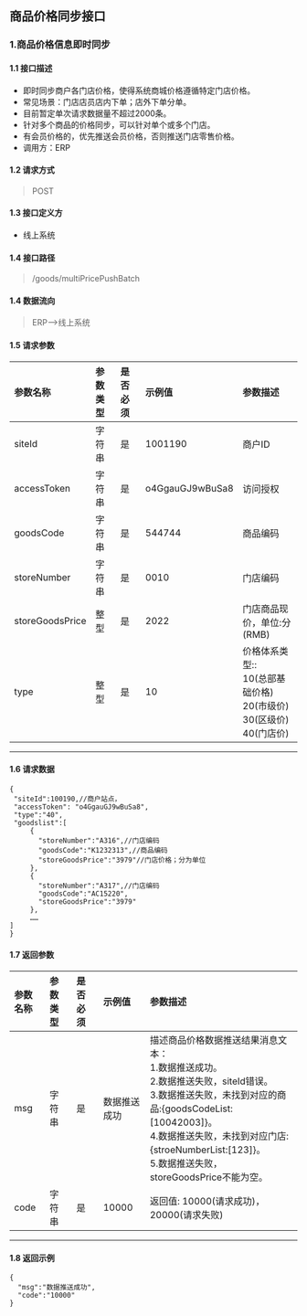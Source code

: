 ## 商品价格同步接口
### 1.商品价格信息即时同步
#### 1.1 接口描述
* 即时同步商户各门店价格，使得系统商城价格遵循特定门店价格。
* 常见场景：门店店员店内下单；店外下单分单。
* 目前暂定单次请求数据量不超过2000条。
* 针对多个商品的价格同步，可以针对单个或多个门店。
* 有会员价格的，优先推送会员价格，否则推送门店零售价格。
* 调用方：ERP
#### 1.2 请求方式
> POST
#### 1.3 接口定义方
* 线上系统
#### 1.4 接口路径
> /goods/multiPricePushBatch
#### 1.4 数据流向
> ERP-->线上系统
#### 1.5 请求参数
| 参数名称 | 参数类型 | 是否必须 | 示例值 | 参数描述  |
| :---         |     :---      |     :--- | :--- | :--- |
| siteId   | 字符串     | 是    | 1001190    | 商户ID |
| accessToken   | 字符串     | 是    | o4GgauGJ9wBuSa8    | 访问授权 |
| goodsCode   | 字符串    | 是    | 544744    | 商品编码 |
| storeNumber   | 字符串     | 是    | 0010   |门店编码|
| storeGoodsPrice   | 整型    | 是    | 2022   | 门店商品现价，单位:分(RMB) |
| type   | 整型    | 是    | 10   | 价格体系类型::<br/> 10(总部基础价格)<br/>20(市级价)<br/>30(区级价)<br/>40(门店价) |
--------------------- 
#### 1.6 请求数据
 ``` 
{
  "siteId":100190,//商户站点，
  "accessToken": "o4GgauGJ9wBuSa8",
  "type":"40",
  "goodslist":[
      {
        "storeNumber":"A316",//门店编码
        "goodsCode":"K1232313",//商品编码
        "storeGoodsPrice":"3979"//门店价格；分为单位
      },
      {
        "storeNumber":"A317",//门店编码
        "goodsCode":"AC15220",
        "storeGoodsPrice":"3979"
      },
      ……
] 
}
```
#### 1.7 返回参数
| 参数名称 | 参数类型 | 是否必须 | 示例值 | 参数描述  |
| :---         |     :---      |     :--- | :--- | :--- |
| msg   | 字符串     | 是    | 数据推送成功    | 描述商品价格数据推送结果消息文本：<br/>1.数据推送成功。<br/>2.数据推送失败，siteId错误。<br/>3.数据推送失败，未找到对应的商品:{goodsCodeList:[10042003]}。<br/>4.数据推送失败，未找到对应门店:{stroeNumberList:[123]}。<br/>5.数据推送失败，storeGoodsPrice不能为空。<br/> |
| code   | 字符串    | 是    | 10000    | 返回值: 10000(请求成功)，20000(请求失败)|
--------------------- 
#### 1.8 返回示例
```
{
  "msg":"数据推送成功",
  "code":"10000"
}
```
